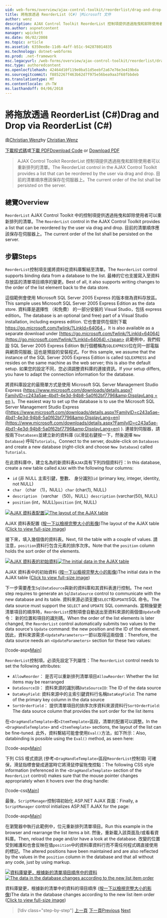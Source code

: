 ```yaml
---
uid: web-forms/overview/ajax-control-toolkit/reorderlist/drag-and-drop-via-reorderlist-cs
title: 將拖放透過 ReorderList (C#) |Microsoft 文件
author: wenz
description: AJAX Control Toolkit ReorderList 控制項提供透過拖曳和卸除使用者可以重新排列的清單。 目前的清單順序應該...
ms.author: aspnetcontent
manager: wpickett
ms.date: 06/02/2008
ms.topic: article
ms.assetid: 6350ee8e-11d6-4aff-b51c-942878014835
ms.technology: dotnet-webforms
ms.prod: .net-framework
msc.legacyurl: /web-forms/overview/ajax-control-toolkit/reorderlist/drag-and-drop-via-reorderlist-cs
msc.type: authoredcontent
ms.openlocfilehash: 42464d10f119e0ba51d5eebf2a67e76e3e419bda
ms.sourcegitcommit: f8852267f463b62d7f975e56bea9aa3f68fbbdeb
ms.translationtype: MT
ms.contentlocale: zh-TW
ms.lasthandoff: 04/06/2018
---
```

<a name="drag-and-drop-via-reorderlist-c"></a><span data-ttu-id="fb49f-104">將拖放透過 ReorderList (C#)</span><span class="sxs-lookup"><span data-stu-id="fb49f-104">Drag and Drop via ReorderList (C#)</span></span>
====================
<span data-ttu-id="fb49f-105">由[Christian Wenz](https://github.com/wenz)</span><span class="sxs-lookup"><span data-stu-id="fb49f-105">by [Christian Wenz](https://github.com/wenz)</span></span>

<span data-ttu-id="fb49f-106">[下載程式碼](http://download.microsoft.com/download/9/3/f/93f8daea-bebd-4821-833b-95205389c7d0/ReorderList5.cs.zip)或[下載 PDF](http://download.microsoft.com/download/2/d/c/2dc10e34-6983-41d4-9c08-f78f5387d32b/reorderlist5CS.pdf)</span><span class="sxs-lookup"><span data-stu-id="fb49f-106">[Download Code](http://download.microsoft.com/download/9/3/f/93f8daea-bebd-4821-833b-95205389c7d0/ReorderList5.cs.zip) or [Download PDF](http://download.microsoft.com/download/2/d/c/2dc10e34-6983-41d4-9c08-f78f5387d32b/reorderlist5CS.pdf)</span></span>

> <span data-ttu-id="fb49f-107">AJAX Control Toolkit ReorderList 控制項提供透過拖曳和卸除使用者可以重新排列的清單。</span><span class="sxs-lookup"><span data-stu-id="fb49f-107">The ReorderList control in the AJAX Control Toolkit provides a list that can be reordered by the user via drag and drop.</span></span> <span data-ttu-id="fb49f-108">目前的清單順序應該保存在伺服器上。</span><span class="sxs-lookup"><span data-stu-id="fb49f-108">The current order of the list shall be persisted on the server.</span></span>


## <a name="overview"></a><span data-ttu-id="fb49f-109">總覽</span><span class="sxs-lookup"><span data-stu-id="fb49f-109">Overview</span></span>

<span data-ttu-id="fb49f-110">`ReorderList` AJAX Control Toolkit 中的控制項提供透過拖曳和卸除使用者可以重新排列的清單。</span><span class="sxs-lookup"><span data-stu-id="fb49f-110">The `ReorderList` control in the AJAX Control Toolkit provides a list that can be reordered by the user via drag and drop.</span></span> <span data-ttu-id="fb49f-111">目前的清單順序應該保存在伺服器上。</span><span class="sxs-lookup"><span data-stu-id="fb49f-111">The current order of the list shall be persisted on the server.</span></span>

## <a name="steps"></a><span data-ttu-id="fb49f-112">步驟</span><span class="sxs-lookup"><span data-stu-id="fb49f-112">Steps</span></span>

<span data-ttu-id="fb49f-113">`ReorderList`控制項支援將資料從資料庫繫結至清單。</span><span class="sxs-lookup"><span data-stu-id="fb49f-113">The `ReorderList` control supports binding data from a database to the list.</span></span> <span data-ttu-id="fb49f-114">最棒的它也支援寫入至資料存放區的清單項目順序的變更。</span><span class="sxs-lookup"><span data-stu-id="fb49f-114">Best of all, it also supports writing changes to the order of the list element back to the data store.</span></span>

<span data-ttu-id="fb49f-115">這個範例會使用 Microsoft SQL Server 2005 Express 的版本做為資料存放區。</span><span class="sxs-lookup"><span data-stu-id="fb49f-115">This sample uses Microsoft SQL Server 2005 Express Edition as the data store.</span></span> <span data-ttu-id="fb49f-116">資料庫是選擇性 （和免費） 的一部分安裝的 Visual Studio，包括 express edition。</span><span class="sxs-lookup"><span data-stu-id="fb49f-116">The database is an optional (and free) part of a Visual Studio installation, including express edition.</span></span> <span data-ttu-id="fb49f-117">它也會提供在個別下載[ https://go.microsoft.com/fwlink/?LinkId=64064 ](https://go.microsoft.com/fwlink/?LinkId=64064)。</span><span class="sxs-lookup"><span data-stu-id="fb49f-117">It is also available as a separate download under [https://go.microsoft.com/fwlink/?LinkId=64064](https://go.microsoft.com/fwlink/?LinkId=64064).</span></span> <span data-ttu-id="fb49f-118">此範例中，我們假設 SQL Server 2005 Express Edition 執行個體稱為`SQLEXPRESS`位在同一部電腦與網頁伺服器; 這也是預設的安裝程式。</span><span class="sxs-lookup"><span data-stu-id="fb49f-118">For this sample, we assume that the instance of the SQL Server 2005 Express Edition is called `SQLEXPRESS` and resides on the same machine as the web server; this is also the default setup.</span></span> <span data-ttu-id="fb49f-119">如果您的設定不同，您必須調整資料庫的連接資訊。</span><span class="sxs-lookup"><span data-stu-id="fb49f-119">If your setup differs, you have to adapt the connection information for the database.</span></span>

<span data-ttu-id="fb49f-120">將資料庫設定的最簡單方式是使用 Microsoft SQL Server Management Studio Express ([https://www.microsoft.com/downloads/details.aspx?FamilyID=c243a5ae-4bd1-4e3d-94b8-5a0f62bf7796&amp;DisplayLang = en](https://www.microsoft.com/downloads/details.aspx?FamilyID=c243a5ae-4bd1-4e3d-94b8-5a0f62bf7796&amp;DisplayLang=en) )。</span><span class="sxs-lookup"><span data-stu-id="fb49f-120">The easiest way to set up the database is to use the Microsoft SQL Server Management Studio Express ([https://www.microsoft.com/downloads/details.aspx?FamilyID=c243a5ae-4bd1-4e3d-94b8-5a0f62bf7796&amp;DisplayLang=en](https://www.microsoft.com/downloads/details.aspx?FamilyID=c243a5ae-4bd1-4e3d-94b8-5a0f62bf7796&amp;DisplayLang=en) ).</span></span> <span data-ttu-id="fb49f-121">連接到伺服器，請按兩下`Databases`並建立新的資料庫 (以滑鼠右鍵按一下，然後選擇  `New Database`) 呼叫`Tutorials`。</span><span class="sxs-lookup"><span data-stu-id="fb49f-121">Connect to the server, double-click on `Databases` and create a new database (right-click and choose `New Database`) called `Tutorials`.</span></span>

<span data-ttu-id="fb49f-122">在此資料庫中，建立名為的新資料表`AJAX`具有下列四個資料行：</span><span class="sxs-lookup"><span data-stu-id="fb49f-122">In this database, create a new table called `AJAX` with the following four columns:</span></span>

- <span data-ttu-id="fb49f-123">`id` (非 NULL 主索引鍵，整數、 身分識別)</span><span class="sxs-lookup"><span data-stu-id="fb49f-123">`id` (primary key, integer, identity, not NULL)</span></span>
- <span data-ttu-id="fb49f-124">`char` （char （1)，NULL）</span><span class="sxs-lookup"><span data-stu-id="fb49f-124">`char` (char(1), NULL)</span></span>
- <span data-ttu-id="fb49f-125">`description` （varchar （50)，NULL）</span><span class="sxs-lookup"><span data-stu-id="fb49f-125">`description` (varchar(50), NULL)</span></span>
- <span data-ttu-id="fb49f-126">`position` (int，NULL)</span><span class="sxs-lookup"><span data-stu-id="fb49f-126">`position` (int, NULL)</span></span>


<span data-ttu-id="fb49f-127">[![AJAX 資料表配置](drag-and-drop-via-reorderlist-cs/_static/image2.png)](drag-and-drop-via-reorderlist-cs/_static/image1.png)</span><span class="sxs-lookup"><span data-stu-id="fb49f-127">[![The layout of the AJAX table](drag-and-drop-via-reorderlist-cs/_static/image2.png)](drag-and-drop-via-reorderlist-cs/_static/image1.png)</span></span>

<span data-ttu-id="fb49f-128">AJAX 資料表配置 ([按一下以檢視完整大小的影像](drag-and-drop-via-reorderlist-cs/_static/image3.png))</span><span class="sxs-lookup"><span data-stu-id="fb49f-128">The layout of the AJAX table ([Click to view full-size image](drag-and-drop-via-reorderlist-cs/_static/image3.png))</span></span>


<span data-ttu-id="fb49f-129">接下來，填入幾個值的資料表。</span><span class="sxs-lookup"><span data-stu-id="fb49f-129">Next, fill the table with a couple of values.</span></span> <span data-ttu-id="fb49f-130">請注意，`position`資料行包含元素的排序次序。</span><span class="sxs-lookup"><span data-stu-id="fb49f-130">Note that the `position` column holds the sort order of the elements.</span></span>


<span data-ttu-id="fb49f-131">[![AJAX 資料表的初始資料](drag-and-drop-via-reorderlist-cs/_static/image5.png)](drag-and-drop-via-reorderlist-cs/_static/image4.png)</span><span class="sxs-lookup"><span data-stu-id="fb49f-131">[![The initial data in the AJAX table](drag-and-drop-via-reorderlist-cs/_static/image5.png)](drag-and-drop-via-reorderlist-cs/_static/image4.png)</span></span>

<span data-ttu-id="fb49f-132">AJAX 資料表中的初始資料 ([按一下以檢視完整大小的影像](drag-and-drop-via-reorderlist-cs/_static/image6.png))</span><span class="sxs-lookup"><span data-stu-id="fb49f-132">The initial data in the AJAX table ([Click to view full-size image](drag-and-drop-via-reorderlist-cs/_static/image6.png))</span></span>


<span data-ttu-id="fb49f-133">下一步需要產生`SqlDataSource`與新的資料庫和其資料表進行控制。</span><span class="sxs-lookup"><span data-stu-id="fb49f-133">The next step requires to generate an `SqlDataSource` control to communicate with the new database and its table.</span></span> <span data-ttu-id="fb49f-134">資料來源必須支援`SELECT`和`UPDATE`SQL 命令。</span><span class="sxs-lookup"><span data-stu-id="fb49f-134">The data source must support the `SELECT` and `UPDATE` SQL commands.</span></span> <span data-ttu-id="fb49f-135">當稍後變更清單項目的順序時，`ReorderList`控制項會自動送出至資料來源的兩個值`Update`命令： 新的位置和項目的識別碼。</span><span class="sxs-lookup"><span data-stu-id="fb49f-135">When the order of the list elements is later changed, the `ReorderList` control automatically submits two values to the data source's `Update` command: the new position and the ID of the element.</span></span> <span data-ttu-id="fb49f-136">因此，資料來源需求`<UpdateParameters>`一節以取得這兩個值：</span><span class="sxs-lookup"><span data-stu-id="fb49f-136">Therefore, the data source needs an `<UpdateParameters>` section for these two values:</span></span>

[!code-aspx[Main](drag-and-drop-via-reorderlist-cs/samples/sample1.aspx)]

<span data-ttu-id="fb49f-137">`ReorderList`控制項，必須先設定下列屬性：</span><span class="sxs-lookup"><span data-stu-id="fb49f-137">The `ReorderList` control needs to set the following attributes:</span></span>

- <span data-ttu-id="fb49f-138">`AllowReorder`： 是否可以重新排列清單項目</span><span class="sxs-lookup"><span data-stu-id="fb49f-138">`AllowReorder`: Whether the list items may be rearranged</span></span>
- <span data-ttu-id="fb49f-139">`DataSourceID`： 資料來源的識別碼</span><span class="sxs-lookup"><span data-stu-id="fb49f-139">`DataSourceID`: The ID of the data source</span></span>
- <span data-ttu-id="fb49f-140">`DataKeyField`: 資料來源中的主索引鍵資料行名稱</span><span class="sxs-lookup"><span data-stu-id="fb49f-140">`DataKeyField`: The name of the primary key column in the data source</span></span>
- <span data-ttu-id="fb49f-141">`SortOrderField`： 提供清單項目的排序次序資料來源資料行</span><span class="sxs-lookup"><span data-stu-id="fb49f-141">`SortOrderField`: The data source column that provides the sort order for the list items</span></span>

<span data-ttu-id="fb49f-142">在`<DragHandleTemplate>`和`<ItemTemplate>`區段，清單的配置可以調整。</span><span class="sxs-lookup"><span data-stu-id="fb49f-142">In the `<DragHandleTemplate>` and `<ItemTemplate>` sections, the layout of the list can be fine-tuned.</span></span> <span data-ttu-id="fb49f-143">此外，資料繫結可能會使用`Eval()`方法，如下所示：</span><span class="sxs-lookup"><span data-stu-id="fb49f-143">Also, databinding is possible using the `Eval()` method, as seen here:</span></span>

[!code-aspx[Main](drag-and-drop-via-reorderlist-cs/samples/sample2.aspx)]

<span data-ttu-id="fb49f-144">下列 CSS 樣式資訊 (參考`<DragHandleTemplate>`區段`ReorderList`控制項) 可確保，滑鼠指標會變成適當時它將滑鼠停留拖曳控點：</span><span class="sxs-lookup"><span data-stu-id="fb49f-144">The following CSS style information (referenced in the `<DragHandleTemplate>` section of the `ReorderList` control) makes sure that the mouse pointer changes appropriately when it hovers over the drag handle:</span></span>

[!code-css[Main](drag-and-drop-via-reorderlist-cs/samples/sample3.css)]

<span data-ttu-id="fb49f-145">最後，`ScriptManager`控制項初始化 ASP.NET AJAX 頁面：</span><span class="sxs-lookup"><span data-stu-id="fb49f-145">Finally, a `ScriptManager` control initializes ASP.NET AJAX for the page:</span></span>

[!code-aspx[Main](drag-and-drop-via-reorderlist-cs/samples/sample4.aspx)]

<span data-ttu-id="fb49f-146">在瀏覽器中執行此範例中，位元重新排列清單項目。</span><span class="sxs-lookup"><span data-stu-id="fb49f-146">Run this example in the browser and rearrange the list items a bit.</span></span> <span data-ttu-id="fb49f-147">然後，重新載入該頁面及/或看看資料庫。</span><span class="sxs-lookup"><span data-stu-id="fb49f-147">Then, reload the page and/or have a look at the database.</span></span> <span data-ttu-id="fb49f-148">改變的位置受到維護和也會反映在值`position`中的資料庫資料行而不需任何程式碼直接使用的標記。</span><span class="sxs-lookup"><span data-stu-id="fb49f-148">The altered positions have been maintained and are also reflected by the values in the `position` column in the database and that all without any code, just by using markup.</span></span>


<span data-ttu-id="fb49f-149">[![資料庫變更，根據新的清單項目順序中的資料](drag-and-drop-via-reorderlist-cs/_static/image8.png)](drag-and-drop-via-reorderlist-cs/_static/image7.png)</span><span class="sxs-lookup"><span data-stu-id="fb49f-149">[![The data in the database changes according to the new list item order](drag-and-drop-via-reorderlist-cs/_static/image8.png)](drag-and-drop-via-reorderlist-cs/_static/image7.png)</span></span>

<span data-ttu-id="fb49f-150">資料庫變更，根據新的清單中的資料的項目順序 ([按一下以檢視完整大小的影像](drag-and-drop-via-reorderlist-cs/_static/image9.png))</span><span class="sxs-lookup"><span data-stu-id="fb49f-150">The data in the database changes according to the new list item order ([Click to view full-size image](drag-and-drop-via-reorderlist-cs/_static/image9.png))</span></span>

> [!div class="step-by-step"]
> <span data-ttu-id="fb49f-151">[上一頁](using-postbacks-with-reorderlist-cs.md)
> [下一頁](using-postbacks-with-reorderlist-vb.md)</span><span class="sxs-lookup"><span data-stu-id="fb49f-151">[Previous](using-postbacks-with-reorderlist-cs.md)
[Next](using-postbacks-with-reorderlist-vb.md)</span></span>
